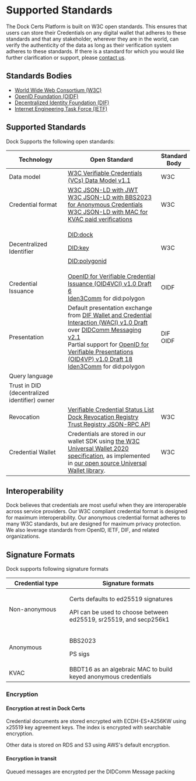 # Supported Standards

The Dock Certs Platform is built on W3C open standards. This ensures that users can store their Credentials on any digital wallet that adheres to these standards and that any stakeholder, wherever they are in the world, can verify the authenticity of the data as long as their verification system adheres to these standards. If there is a standard for which you would like further clarification or support, please [contact us](../../support/).

## Standards Bodies

* [World Wide Web Consortium (W3C)](https://www.w3.org/)
* [OpenID Foundation (OIDF)](https://openid.net/foundation/)
* [Decentralized Identity Foundation (DIF)](https://identity.foundation/)
* [Internet Engineering Task Force (IETF)](https://www.ietf.org/)

## Supported Standards

Dock Supports the following open standards:

<table><thead><tr><th width="180">Technology</th><th width="367">Open Standard</th><th>Standard Body</th></tr></thead><tbody><tr><td>Data model</td><td><a href="https://www.w3.org/TR/2022/REC-vc-data-model-20220303/">W3C Verifiable Credentials (VCs) Data Model v1.1</a></td><td>W3C</td></tr><tr><td>Credential format</td><td><a href="https://www.w3.org/TR/vc-data-model/#json-ld">W3C JSON-LD with JWT</a><br><a href="https://github.com/docknetwork/crypto-wasm-ts/tree/master/src/anonymous-credentials">W3C JSON-LD with BBS2023 for </a><a href="https://github.com/docknetwork/crypto-wasm-ts/tree/master/src/anonymous-credentials">Anonymous Credentials</a><br><a href="https://github.com/docknetwork/crypto-wasm-ts/tree/master/src/accumulator">W3C JSON-LD with MAC for KVAC paid verifications</a></td><td>W3C</td></tr><tr><td>Decentralized Identifier</td><td><p><a href="https://github.com/docknetwork/dock-did-driver/blob/master/Dock%20DID%20method%20specification.md">DID:dock</a></p><p><a href="https://w3c-ccg.github.io/did-method-key/">DID:key</a></p><p><a href="https://github.com/0xPolygonID/did-polygonid/blob/main/did-polygonid-method.md">DID:polygonid</a></p></td><td>W3C</td></tr><tr><td>Credential Issuance</td><td><a href="https://openid.net/specs/openid-4-verifiable-credential-issuance-1_0.html">OpenID for Verifiable Credential Issuance (OID4VCI) v1.0 Draft 6</a><br><a href="https://devs.polygonid.com/docs/wallet/wallet-sdk/polygonid-sdk/iden3comm/overview/">Iden3Comm</a> for did:polygon</td><td>OIDF</td></tr><tr><td>Presentation</td><td>Default presentation exchange from <a href="https://identity.foundation/waci-didcomm/">DIF Wallet and Credential Interaction (WACI) v1.0 Draft</a> over <a href="https://identity.foundation/didcomm-messaging/spec/v2.1">DIDComm Messaging v2.1</a><br>Partial support for <a href="https://openid.net/specs/openid-4-verifiable-presentations-1_0.html">OpenID for Verifiable Presentations (OID4VP) v1.0 Draft 18</a><br><a href="https://devs.polygonid.com/docs/wallet/wallet-sdk/polygonid-sdk/iden3comm/overview/">Iden3Comm</a> for did:polygon</td><td>DIF<br>OIDF</td></tr><tr><td>Query language</td><td></td><td></td></tr><tr><td>Trust in DID (decentralized identifier) owner</td><td></td><td></td></tr><tr><td>Revocation</td><td><a href="https://www.w3.org/TR/vc-status-list/">Verifiable Credential Status List</a><br><a href="https://github.com/docknetwork/sdk/blob/ffcf8bd6135b740465463042cb9a0a93c13fc672/tutorials/src/tutorial_revocation.md">Dock Revocation Registry</a><br><a href="../../open-source-community/trust-registry/JSON-RPC.md">Trust Registry JSON-RPC API</a><br></td><td>W3C</td></tr><tr><td>Credential Wallet</td><td>Credentials are stored in our wallet SDK using <a href="https://w3c-ccg.github.io/universal-wallet-interop-spec/">the W3C Universal Wallet 2020 specification</a>, as implemented in <a href="https://github.com/docknetwork/universal-wallet">our open source Universal Wallet library</a>.</td><td>W3C</td></tr></tbody></table>

## Interoperability <a href="#interoperability" id="interoperability"></a>

Dock believes that credentials are most useful when they are interoperable across service providers. Our W3C compliant credential format is designed for maximum interoperability. Our anonymous credential format adheres to many W3C standards, but are designed for maximum privacy protection. We also leverage standards from OpenID, IETF, DIF, and related organizations.

## Signature Formats

Dock supports following signature formats

<table><thead><tr><th width="186">Credential type</th><th width="466">Signature formats</th></tr></thead><tbody><tr><td>Non-anonymous</td><td><p>Certs defaults to ed25519 signatures</p><p>API can be used to choose between ed25519, sr25519, and secp256k1 </p></td></tr><tr><td>Anonymous</td><td><p>BBS2023</p><p>PS sigs</p></td></tr><tr><td>KVAC</td><td>BBDT16 as an algebraic MAC to build keyed anonymous credentials</td></tr></tbody></table>

### Encryption

#### Encryption at rest in Dock Certs

Credential documents are stored encrypted with ECDH-ES+A256KW using x25519 key agreement keys. The index is encrypted with searchable encryption.

Other data is stored on RDS and S3 using AWS's default encryption.

#### Encryption in transit

Queued messages are encrypted per the DIDComm Message packing
